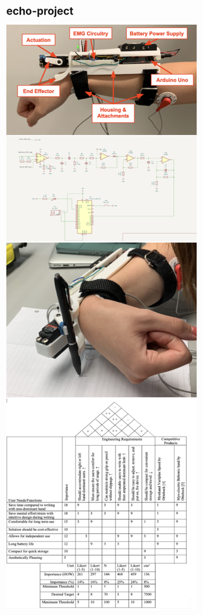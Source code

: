 # echo-project

![alt text](https://github.com/ashleyxchen/echo-project/blob/main/Figures%20and%20Tables/IMG_1434.png?raw=true)
![alt text](https://github.com/ashleyxchen/echo-project/blob/main/Figures%20and%20Tables/IMG_4543.png?raw=true)
![alt text](https://github.com/ashleyxchen/echo-project/blob/main/Figures%20and%20Tables/IMG_5352.png?raw=true)
![alt text](https://github.com/ashleyxchen/echo-project/blob/main/Figures%20and%20Tables/IMG_9596.png?raw=true)

